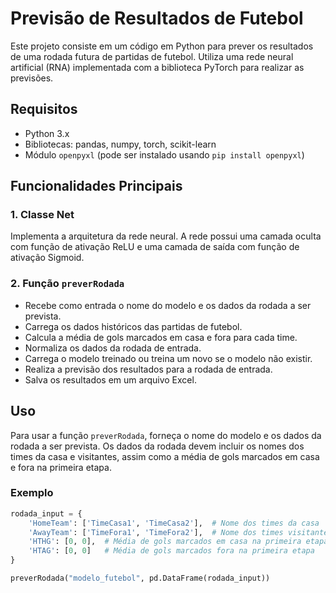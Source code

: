 # Previsão de Resultados de Futebol

Este projeto consiste em um código em Python para prever os resultados de uma rodada futura de partidas de futebol. Utiliza uma rede neural artificial (RNA) implementada com a biblioteca PyTorch para realizar as previsões.

## Requisitos

- Python 3.x
- Bibliotecas: pandas, numpy, torch, scikit-learn
- Módulo `openpyxl` (pode ser instalado usando `pip install openpyxl`)

## Funcionalidades Principais

### 1. Classe Net

Implementa a arquitetura da rede neural. A rede possui uma camada oculta com função de ativação ReLU e uma camada de saída com função de ativação Sigmoid.

### 2. Função `preverRodada`

- Recebe como entrada o nome do modelo e os dados da rodada a ser prevista.
- Carrega os dados históricos das partidas de futebol.
- Calcula a média de gols marcados em casa e fora para cada time.
- Normaliza os dados da rodada de entrada.
- Carrega o modelo treinado ou treina um novo se o modelo não existir.
- Realiza a previsão dos resultados para a rodada de entrada.
- Salva os resultados em um arquivo Excel.

## Uso

Para usar a função `preverRodada`, forneça o nome do modelo e os dados da rodada a ser prevista. Os dados da rodada devem incluir os nomes dos times da casa e visitantes, assim como a média de gols marcados em casa e fora na primeira etapa.

### Exemplo

```python
rodada_input = {
    'HomeTeam': ['TimeCasa1', 'TimeCasa2'],  # Nome dos times da casa
    'AwayTeam': ['TimeFora1', 'TimeFora2'],  # Nome dos times visitantes
    'HTHG': [0, 0],  # Média de gols marcados em casa na primeira etapa
    'HTAG': [0, 0]   # Média de gols marcados fora na primeira etapa
}

preverRodada("modelo_futebol", pd.DataFrame(rodada_input))
